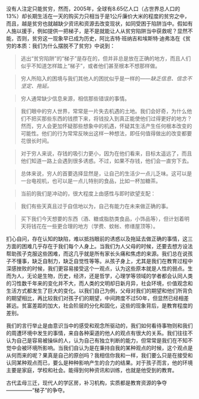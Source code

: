 没有人注定只能贫穷，然而，2005年，全球有8.65亿人口（占世界总人口的13%）却长期生活在一天的购买力只相当于是1公斤廉价大米的程度的贫穷之中，而且，越是贫穷也就越缺少资讯和资源去改变现状，如同受困于陷阱当中。假如有人施以援手，例如提供一把梯子，是不是就能让人从贫穷陷阱当中获救呢？显然不能，否则，贫穷这一现象早已成为历史，阿比吉特·班纳吉和埃斯特·迪弗洛在《贫穷的本质：我们为什么摆脱不了贫穷》中说到：

>逃出“贫穷陷阱”的“梯子”是存在的，但并非总是放在正确的地方，而且人们似乎不知道怎样踏上“梯子”，或者他们甚至根本不想那样做。

>穷人所陷入的困境与我们其他人的困扰似乎是一样的——*缺乏信息、信念不坚定、拖延。*

>穷人通常缺少信息来源，相信那些错误的事情。

>我们眼中的穷人世界，常常是一片失去机遇的土地。我们会好奇，为什么他们不把买那些东西的钱攒下来，将钱投入到真正能使他们过得更好的地方？然而，穷人会更加怀疑那些想象中的机遇，怀疑其生活产生任何根本改变的可能性。他们的行为常常反映出这样一种想法，即任何值得做出的改变都要花很长时间。

>对于穷人来说，存钱的吸引力更小，因为在他们看来，目标太遥远了，而且他们知道一路上会遇到很多诱惑。不过，如果不存钱，他们会一直穷下去。

>总体来说，穷人的首要选择显然是，让自己的生活少一点儿乏味。这可以是一台电视机，也可以是一点儿特别的食品，比如一杯加糖茶。

>当前的我们是冲动的，很大程度上由感性与即时欲望支配：

>我们有些天真且过于自信地以为，自己有能力在未来做正确的事。

>买下我们今天想要的东西（酒、糖或脂肪类食品，小饰品等），但计划着明天将钱花在一些更合理的地方（学费、蚊帐、修缮屋顶等）。

扪心自问，存在认知的缺陷，难以抵挡眼前的诱惑以及拖延去做正确的事情，这三方面的困难几乎存在于我们每个人身上。当我们为人父母的时候，还要去想方设法帮助孩子克服这些困难，而这几乎就是所有家长头痛和焦虑的来源。我们总在说孩子不懂事，缺乏自制力，缺乏自觉性等等。从孩子身上，尤其是我们在教育过程中深感挫败的时候，我们更容易接受这个一观点，认为这些原本就是人性的弱点。生而为人，无论是生物，历史，经济，还是哲学，心理学等领域的学者都会认同人类的习性数千年来的变化并不大，而人类的文明却日新月异，社会环境，价值观念和生活方式都发生了巨大的变化。以我们自己为例，父母对我们的期望和他们所背负的期望相比，再比较我们对孩子们的期望，中间跨度不过50年，但显然已经相差甚远。贫富差距的加大，社会阶层的分化和固化，这些的现象背后，是教育程度的差别。

我们的言行举止是由意识当中的感受和观念所驱动的，我们如何看待事物则和我们的周遭环境中发生的事情，来自各种渠道的他人的观点有很大的关系。我们往往不认为自己是容易被操纵的人，认为自己有独立判断的能力，但常常是我们在不知不觉中会被环境所影响。当我们自认为是在秉持自我的某种观点的时候，这个观点是从何而来的呢？果真是自己的原创吗？我相信你我和一样，我们要么只是在接受和认同某种观点而已，要么是种种影响产生的合力的结果。对于孩子而言，他的环境主要是家庭，学校和社会。能得到何种资讯和训练，也就是他受到的教育。

古代孟母三迁，现代人的学区房，补习机构，实质都是教育资源的争夺—————“梯子”的争夺。
